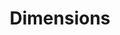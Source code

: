 ---
layout: default
bigquery: https://console.cloud.google.com/bigquery?p=covid-19-dimensions-ai&page=table&d=data&t=publications
contributors: Digital Science, https://www.digital-science.com/
cost: Free for personal, non-commercial use.
description: Dimensions contains more than 100 million publications, ranging from
  articles published in scholarly journals, books and book chapters, to preprints
  and conference proceedings. All publications are contextualized with linked data
  sets, funding, publications, patents, clinical trials, and policy documents. You
  can also view associated categories, funders, institutions, and researcher profiles.
documentation: https://docs.dimensions.ai/bigquery/index.html
last_edit: 04/07/2022, 19:40:47
location: https://www.dimensions.ai/products/free/
maintained_by: Digital Science, https://www.digital-science.com/
schema_fields:
- funding_amount
- assignee_countries
- repository_url
- funding_aud
- assignee_orgs
- pmid
- category_hrcs_hc
- current_assignee_orgs
- funding_jpy
- status
- filing_status
- date
- original_assignee_countries
- issue
- associated_publication_doi
- metrics
- aliases
- end_date
- license
- category_sdg
- legal_status
- established
- labels
- date_print
- date_imported_gbq
- volume
- researcher_ids
- grant_number
- funder_org_countries
- funding_cny
- start_date
- category_icrp_ct
- repository_name
- acronym
- category_uoa
- id
- research_orgs
- start_year
- organisation_details
- editors
- research_org_state_codes
- journal_lists
- acronyms
- clinical_trial_ids
- isbn
- patent_ids
- address
- publication_ids
- conditions
- categories
- granted_date
- authors
- current_assignee_countries
- gender
- filing_year
- language
- acknowledgements
- year
- resulting_publication_ids
- research_org_city_names
- original_title
- original_assignee_orgs
- publication_year
- funding_usd
- expiration_date
- funding_details
- citations_count
- date_online
- concepts
- category_bra
- abstract
- funder_org_state_codes
- active_years
- application_number
- granted_year
- funding_nzd
- expiration_year
- funder_orgs
- priority_year
- funding_eur
- supporting_grant_ids
- proceedings_title
- linkout
- email_address
- open_access_categories
- external_ids
- investigators
- mesh_terms
- publisher
- kind
- citations
- funding_gbp
- associated_grant_ids
- priority_date
- category_hrcs_rac
- funding_cad
- associated_publication_id
- original_assignee
- open_access_categories_v2
- foa_number
- funder_countries
- wikipedia_url
- inventor_names
- cited_by_ids
- type
- legal_events
- reference_ids
- embargo_date
- relationships
- category_rcdc
- cpc
- pmcid
- arxiv_id
- journal
- publication_date
- associated_publication_pmid
- date_inserted
- doi
- associated_publication_arxiv_id
- book_title
- interventions
- eisbn
- family_members_ids
- types
- subtitles
- research_org_state_names
- date_modified
- funding_chf
- category_icrp_cso
- links
- category_for
- end_year
- funding_currency
- resulting_publication_doi
- pages
- book_series_title
- funder_org_acronyms
- category_hra
- source_id
- filing_date
- conference
- phase
- mesh_headings
- research_org_country_names
- research_org_countries
- research_org_cities
- name
- altmetrics
- funder_org_cities
- title
- original_abstract
- brief_title
- family_count
- funder_org
- family_id
- repository_id
- created_date
- citation_string
- ipcr
- parent_id
- jurisdiction
- registry
- date_normal
- description
- current_assignee
shortname: dimensions
tags:
- scholarly literature
- patents
- funding
- clinical trials
- academic profiles
terms_of_use: 'Use of both the Dimensions COVID-19 dataset and full Dimensions dataset
  are subject to the Dimensions Terms of use: https://www.dimensions.ai/policies-terms-legal '
title: Dimensions
uuid: dcff88bd-fe6b-4fdb-8159-809bf9d7bc1c
---